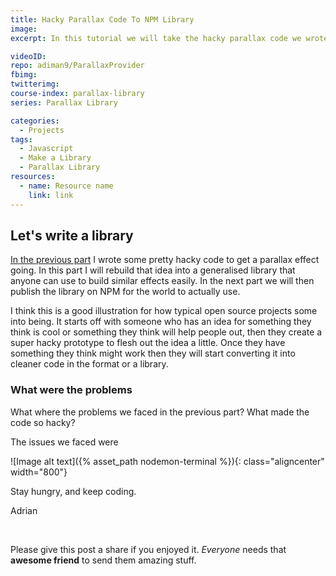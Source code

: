 ```yaml
---
title: Hacky Parallax Code To NPM Library
image: 
excerpt: In this tutorial we will take the hacky parallax code we wrote before and turn it into a nice generalised library that can be used to implement arbitrary parallax website. Ultimately we will publish the library to NPM.

videoID: 
repo: adiman9/ParallaxProvider
fbimg: 
twitterimg: 
course-index: parallax-library
series: Parallax Library

categories:
  - Projects
tags:
  - Javascript
  - Make a Library
  - Parallax Library
resources:
  - name: Resource name
    link: link
---
```

## Let's write a library

[In the previous part]({{site.baseurl}}/projects/parallax-mountains) I wrote some pretty hacky code to get a parallax effect going. In this part I will rebuild that idea into a generalised library that anyone can use to build similar effects easily. In the next part we will then publish the library on NPM for the world to actually use.

I think this is a good illustration for how typical open source projects some into being. It starts off with someone who has an idea for something they think is cool or something they think will help people out, then they create a super hacky prototype to flesh out the idea a little. Once they have something they think might work then they will start converting it into cleaner code in the format or a library.

### What were the problems

What where the problems we faced in the previous part? What made the code so hacky?

The issues we faced were

![Image alt text]({% asset_path nodemon-terminal %}){: class="aligncenter" width="800"}

Stay hungry, and keep coding.

Adrian

&nbsp;

Please give this post a share if you enjoyed it. _Everyone_ needs that **awesome friend** to send them amazing stuff.
